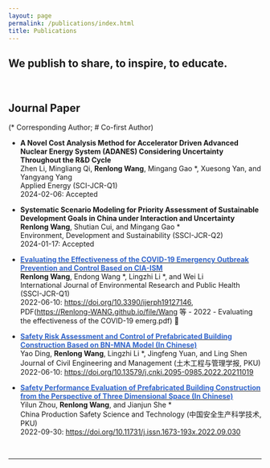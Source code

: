 ```yaml
---
layout: page
permalink: /publications/index.html
title: Publications
---
```


## We publish to share, to inspire, to educate.
<br>

## Journal Paper
(* Corresponding Author; # Co-first Author)
<br>


- **A Novel Cost Analysis Method for Accelerator Driven Advanced Nuclear Energy System (ADANES) Considering Uncertainty Throughout the R&D Cycle** <br> Zhen Li, Mingliang Qi, **Renlong Wang**, Mingang Gao *, Xuesong Yan, and Yangyang Yang <br> Applied Energy (SCI-JCR-Q1) <br>2024-02-06: Accepted

- **Systematic Scenario Modeling for Priority Assessment of Sustainable Development Goals in China under Interaction and Uncertainty**<br>**Renlong Wang**, Shutian Cui, and Mingang Gao *<br>Environment, Development and Sustainability (SSCI-JCR-Q2) <br>2024-01-17: Accepted

- **[<font color='#3366CC'>Evaluating the Effectiveness of the COVID-19 Emergency Outbreak Prevention and Control Based on CIA-ISM</font>](https://doi.org/10.3390/ijerph19127146)**<br> 
**Renlong Wang**, Endong Wang *, Lingzhi Li *, and Wei Li <br> International Journal of Environmental Research and Public Health (SSCI-JCR-Q1) <br> 2022-06-10: https://doi.org/10.3390/ijerph19127146, PDF(https://Renlong-WANG.github.io/file/Wang 等 - 2022 - Evaluating the effectiveness of the COVID-19 emerg.pdf) 🔗

- **[<font color='#3366CC'>Safety Risk Assessment and Control of Prefabricated Building Construction Based on BN-MNA Model (In Chinese)</font>](https://doi.org/10.13579/j.cnki.2095-0985.2022.20211019)** <br>Yao Ding, **Renlong Wang**, Lingzhi Li *, Jingfeng Yuan, and Ling Shen <br> Journal of Civil Engineering and Management (土木工程与管理学报, PKU) <br> 2022-06-10: https://doi.org/10.13579/j.cnki.2095-0985.2022.20211019

- **[<font color='#3366CC'>Safety Performance Evaluation of Prefabricated Building Construction from the Perspective of Three Dimensional Space (In Chinese)</font>](https://doi.org/10.11731/j.issn.1673-193x.2022.09.030)** <br> Yilun Zhou, **Renlong Wang**, and Jianjun She * <br> China Production Safety Science and Technology (中国安全生产科学技术, PKU) <br> 2022-09-30: https://doi.org/10.11731/j.issn.1673-193x.2022.09.030
<br>

---
